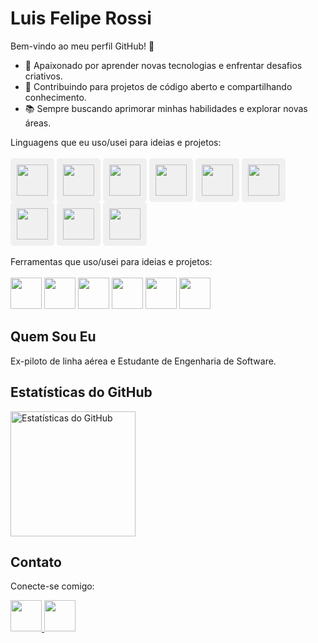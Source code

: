 # Luis Felipe Rossi

Bem-vindo ao meu perfil GitHub! 👋

- 🚀 Apaixonado por aprender novas tecnologias e enfrentar desafios criativos.<br>
- 🌱 Contribuindo para projetos de código aberto e compartilhando conhecimento.<br>
- 📚 Sempre buscando aprimorar minhas habilidades e explorar novas áreas.<br>

Linguagens que eu uso/usei para ideias e projetos:
    <br>
    <br>
        <img src="https://cdn.jsdelivr.net/gh/devicons/devicon/icons/java/java-original-wordmark.svg" height="50px" style="background-color: #f0f0f0; padding: 10px; border-radius: 5px;" /> 
        <img src="https://cdn.jsdelivr.net/gh/devicons/devicon/icons/c/c-original.svg" height="50px" style="background-color: #f0f0f0; padding: 10px; border-radius: 5px;" /> 
        <img src="https://img.icons8.com/nolan/512/c-sharp-logo.png" height="50px" style="background-color: #f0f0f0; padding: 10px; border-radius: 5px;"/>
        <img src="https://cdn.jsdelivr.net/gh/devicons/devicon@latest/icons/python/python-original-wordmark.svg" height="50px" style="background-color: #f0f0f0; padding: 10px; border-radius: 5px;" /> 
        <img src="https://cdn.jsdelivr.net/gh/devicons/devicon/icons/flutter/flutter-original.svg" height="50px" style="background-color: #f0f0f0; padding: 10px; border-radius: 5px;" /> 
        <img src="https://cdn.jsdelivr.net/gh/devicons/devicon/icons/go/go-original-wordmark.svg" height="50px" style="background-color: #f0f0f0; padding: 10px; border-radius: 5px;" /> 
        <img src="https://cdn.jsdelivr.net/gh/devicons/devicon/icons/typescript/typescript-original.svg" height="50px" style="background-color: #f0f0f0; padding: 10px; border-radius: 5px;" /> 
        <img src="https://cdn.jsdelivr.net/gh/devicons/devicon/icons/postgresql/postgresql-original-wordmark.svg" height="50px" style="background-color: #f0f0f0; padding: 10px; border-radius: 5px;" /> 
        <img src="https://img.icons8.com/?size=100&id=AeV543ttZrcT&format=png&color=000000" height="50px" style="background-color: #f0f0f0; padding: 10px; border-radius: 5px;"/>
    <br>
    <br>
Ferramentas que uso/usei para ideias e projetos: 
    <br>
    <br>
        <img src="https://cdn.jsdelivr.net/gh/devicons/devicon/icons/arduino/arduino-original-wordmark.svg" height="50px"/> 
        <img src="https://img.icons8.com/color/480/git.png" height="50px"/>
        <img src="https://cdn.jsdelivr.net/gh/devicons/devicon/icons/react/react-original.svg" height="50px"/> 
        <img src="https://cdn.jsdelivr.net/gh/devicons/devicon/icons/spring/spring-original-wordmark.svg" height="50px"/> 
        <img src="https://cdn.jsdelivr.net/gh/devicons/devicon@latest/icons/ubuntu/ubuntu-original.svg" height="50px"/>
        <img src="https://img.icons8.com/?size=100&id=17784&format=png&color=000000" height="50px"/>
        
    


## Quem Sou Eu

Ex-piloto de linha aérea e Estudante de Engenharia de Software. 

## Estatísticas do GitHub
<p>
  <img src="https://github-readme-stats.vercel.app/api?username=lfcr9311&theme=dark&show_icons=true" alt="Estatísticas do GitHub" height=200px>
</p>
  
  
## Contato

Conecte-se comigo:

<a href="https://www.linkedin.com/in/luis-felipe-copetti-rossi-86780541/">
  <img src="https://cdn.jsdelivr.net/gh/devicons/devicon/icons/linkedin/linkedin-original.svg" height="50px" />
</a>
<a href="mailto:lfcr93@gmail.com">
  <img src="https://img.icons8.com/color/96/000000/gmail--v1.png" height="50px" />
</a>
